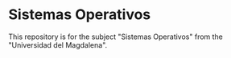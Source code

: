 # Sistemas Operativos
This repository is for the subject "Sistemas Operativos" from the "Universidad del Magdalena".
